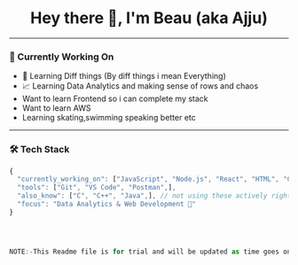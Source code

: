 <h1 align="center">Hey there 👋, I'm Beau (aka Ajju)</h1>

---

### 🌱 Currently Working On
- 🧪 Learning Diff things (By diff things i mean Everything)
- 📈 Learning Data Analytics and making sense of rows and chaos
- Want to learn Frontend so i can complete my stack
- Want to learn AWS
- Learning skating,swimming speaking better etc

---

### 🛠️ Tech Stack
```js
{
  "currently_working_on": ["JavaScript", "Node.js", "React", "HTML", "CSS", "MongoDB", "Express","Python"],
  "tools": ["Git", "VS Code", "Postman",],
  "also_know": ["C", "C++", "Java",], // not using these actively right now
  "focus": "Data Analytics & Web Development 🚀"
}




NOTE:-This Readme file is for trial and will be updated as time goes on Thank you
